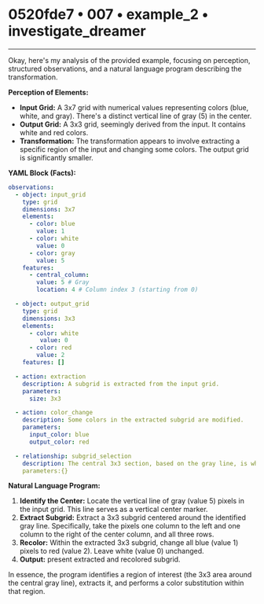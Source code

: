# 0520fde7 • 007 • example_2 • investigate_dreamer

---
Okay, here's my analysis of the provided example, focusing on perception, structured observations, and a natural language program describing the transformation.

**Perception of Elements:**

*   **Input Grid:** A 3x7 grid with numerical values representing colors (blue, white, and gray). There's a distinct vertical line of gray (5) in the center.
*   **Output Grid:** A 3x3 grid, seemingly derived from the input. It contains white and red colors.
*   **Transformation:** The transformation appears to involve extracting a specific region of the input and changing some colors. The output grid is significantly smaller.

**YAML Block (Facts):**



```yaml
observations:
  - object: input_grid
    type: grid
    dimensions: 3x7
    elements:
      - color: blue
        value: 1
      - color: white
        value: 0
      - color: gray
        value: 5
    features:
      - central_column:
        value: 5 # Gray
        location: 4 # Column index 3 (starting from 0)

  - object: output_grid
    type: grid
    dimensions: 3x3
    elements:
      - color: white
         value: 0
      - color: red
        value: 2
    features: []

  - action: extraction
    description: A subgrid is extracted from the input grid.
    parameters:
      size: 3x3

  - action: color_change
    description: Some colors in the extracted subgrid are modified.
    parameters:
      input_color: blue
      output_color: red

  - relationship: subgrid_selection
    description: The central 3x3 section, based on the gray line, is where the extraction occurs.
    parameters:{}
```



**Natural Language Program:**

1.  **Identify the Center:** Locate the vertical line of gray (value 5) pixels in the input grid. This line serves as a vertical center marker.
2.  **Extract Subgrid:** Extract a 3x3 subgrid centered around the identified gray line. Specifically, take the pixels one column to the left and one column to the right of the center column, and all three rows.
3.  **Recolor:** Within the extracted 3x3 subgrid, change all blue (value 1) pixels to red (value 2). Leave white (value 0) unchanged.
4. **Output:** present extracted and recolored subgrid.

In essence, the program identifies a region of interest (the 3x3 area around the central gray line), extracts it, and performs a color substitution within that region.

